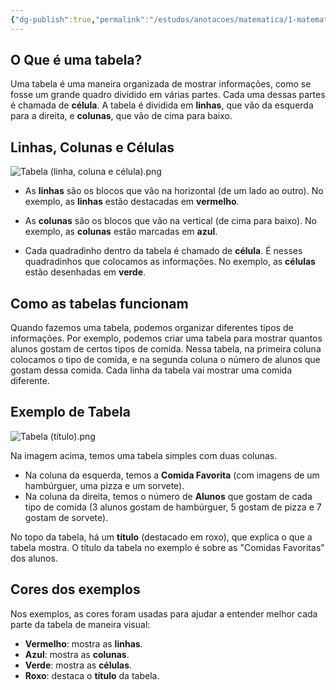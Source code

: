 ```yaml
---
{"dg-publish":true,"permalink":"/estudos/anotacoes/matematica/1-matematica-fundamental/6-probabilidade-e-estatistica/6-2-tabelas/","updated":"2025-03-08T18:09:44.452-03:00"}
---
```


## O Que é uma tabela?

Uma tabela é uma maneira organizada de mostrar informações, como se fosse um grande quadro dividido em várias partes. Cada uma dessas partes é chamada de **célula**. A tabela é dividida em **linhas**, que vão da esquerda para a direita, e **colunas**, que vão de cima para baixo.

## Linhas, Colunas e Células

![Tabela (linha, coluna e célula).png](/img/user/assets/Notas/Matem%C3%A1tica%20e%20Natureza/1.%20Matem%C3%A1tica%20-%20Fundamental/6.%20Probabilidade%20e%20estat%C3%ADstica/6.%202.%20Tabelas/Tabela%20(linha,%20coluna%20e%20c%C3%A9lula).png)

- As **linhas** são os blocos que vão na horizontal (de um lado ao outro). No exemplo, as **linhas** estão destacadas em **vermelho**.

- As **colunas** são os blocos que vão na vertical (de cima para baixo). No exemplo, as **colunas** estão marcadas em **azul**.

- Cada quadradinho dentro da tabela é chamado de **célula**. É nesses quadradinhos que colocamos as informações. No exemplo, as **células** estão desenhadas em **verde**.

## Como as tabelas funcionam

Quando fazemos uma tabela, podemos organizar diferentes tipos de informações. Por exemplo, podemos criar uma tabela para mostrar quantos alunos gostam de certos tipos de comida. Nessa tabela, na primeira coluna colocamos o tipo de comida, e na segunda coluna o número de alunos que gostam dessa comida. Cada linha da tabela vai mostrar uma comida diferente.

## Exemplo de Tabela

![Tabela (título).png](/img/user/assets/Notas/Matem%C3%A1tica%20e%20Natureza/1.%20Matem%C3%A1tica%20-%20Fundamental/6.%20Probabilidade%20e%20estat%C3%ADstica/6.%202.%20Tabelas/Tabela%20(t%C3%ADtulo).png)

Na imagem acima, temos uma tabela simples com duas colunas. 

- Na coluna da esquerda, temos a **Comida Favorita** (com imagens de um hambúrguer, uma pizza e um sorvete).
- Na coluna da direita, temos o número de **Alunos** que gostam de cada tipo de comida (3 alunos gostam de hambúrguer, 5 gostam de pizza e 7 gostam de sorvete).

No topo da tabela, há um **título** (destacado em roxo), que explica o que a tabela mostra. O título da tabela no exemplo é sobre as "Comidas Favoritas" dos alunos.

## Cores dos exemplos

Nos exemplos, as cores foram usadas para ajudar a entender melhor cada parte da tabela de maneira visual:

- **Vermelho**: mostra as **linhas**.
- **Azul**: mostra as **colunas**.
- **Verde**: mostra as **células**.
- **Roxo**: destaca o **título** da tabela.
